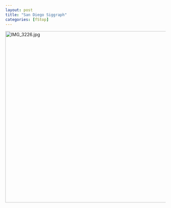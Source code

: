 ```yaml
---
layout: post
title: "San Diego Siggraph"
categories: [fStop]
---
```

<img alt="IMG_3226.jpg" src="http://www.botzilla.com/blog/pix2007/IMG_3226.jpg" width="807" height="538" border="0" />


<!--more-->

